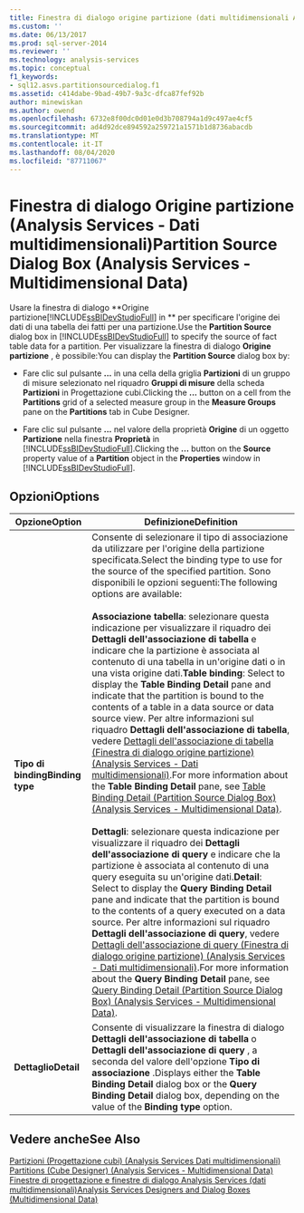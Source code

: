 ```yaml
---
title: Finestra di dialogo origine partizione (dati multidimensionali Analysis Services) | Microsoft Docs
ms.custom: ''
ms.date: 06/13/2017
ms.prod: sql-server-2014
ms.reviewer: ''
ms.technology: analysis-services
ms.topic: conceptual
f1_keywords:
- sql12.asvs.partitionsourcedialog.f1
ms.assetid: c414dabe-9bad-49b7-9a3c-dfca87fef92b
author: minewiskan
ms.author: owend
ms.openlocfilehash: 6732e8f00dc0d01e0d3b708794a1d9c497ae4cf5
ms.sourcegitcommit: ad4d92dce894592a259721a1571b1d8736abacdb
ms.translationtype: MT
ms.contentlocale: it-IT
ms.lasthandoff: 08/04/2020
ms.locfileid: "87711067"
---
```

# <a name="partition-source-dialog-box-analysis-services---multidimensional-data"></a><span data-ttu-id="3ede5-102">Finestra di dialogo Origine partizione (Analysis Services - Dati multidimensionali)</span><span class="sxs-lookup"><span data-stu-id="3ede5-102">Partition Source Dialog Box (Analysis Services - Multidimensional Data)</span></span>
  <span data-ttu-id="3ede5-103">Usare la finestra di dialogo \*\*Origine partizione[!INCLUDE[ssBIDevStudioFull](../includes/ssbidevstudiofull-md.md)] in \*\* per specificare l'origine dei dati di una tabella dei fatti per una partizione.</span><span class="sxs-lookup"><span data-stu-id="3ede5-103">Use the **Partition Source** dialog box in [!INCLUDE[ssBIDevStudioFull](../includes/ssbidevstudiofull-md.md)] to specify the source of fact table data for a partition.</span></span> <span data-ttu-id="3ede5-104">Per visualizzare la finestra di dialogo **Origine partizione** , è possibile:</span><span class="sxs-lookup"><span data-stu-id="3ede5-104">You can display the **Partition Source** dialog box by:</span></span>  
  
-   <span data-ttu-id="3ede5-105">Fare clic sul pulsante **...** in una cella della griglia **Partizioni** di un gruppo di misure selezionato nel riquadro **Gruppi di misure** della scheda **Partizioni** in Progettazione cubi.</span><span class="sxs-lookup"><span data-stu-id="3ede5-105">Clicking the **...** button on a cell from the **Partitions** grid of a selected measure group in the **Measure Groups** pane on the **Partitions** tab in Cube Designer.</span></span>  
  
-   <span data-ttu-id="3ede5-106">Fare clic sul pulsante **...** nel valore della proprietà **Origine** di un oggetto **Partizione** nella finestra **Proprietà** in [!INCLUDE[ssBIDevStudioFull](../includes/ssbidevstudiofull-md.md)].</span><span class="sxs-lookup"><span data-stu-id="3ede5-106">Clicking the **...** button on the **Source** property value of a **Partition** object in the **Properties** window in [!INCLUDE[ssBIDevStudioFull](../includes/ssbidevstudiofull-md.md)].</span></span>  
  
## <a name="options"></a><span data-ttu-id="3ede5-107">Opzioni</span><span class="sxs-lookup"><span data-stu-id="3ede5-107">Options</span></span>  
  
|<span data-ttu-id="3ede5-108">Opzione</span><span class="sxs-lookup"><span data-stu-id="3ede5-108">Option</span></span>|<span data-ttu-id="3ede5-109">Definizione</span><span class="sxs-lookup"><span data-stu-id="3ede5-109">Definition</span></span>|  
|------------|----------------|  
|<span data-ttu-id="3ede5-110">**Tipo di binding**</span><span class="sxs-lookup"><span data-stu-id="3ede5-110">**Binding type**</span></span>|<span data-ttu-id="3ede5-111">Consente di selezionare il tipo di associazione da utilizzare per l'origine della partizione specificata.</span><span class="sxs-lookup"><span data-stu-id="3ede5-111">Select the binding type to use for the source of the specified partition.</span></span> <span data-ttu-id="3ede5-112">Sono disponibili le opzioni seguenti:</span><span class="sxs-lookup"><span data-stu-id="3ede5-112">The following options are available:</span></span><br /><br /> <span data-ttu-id="3ede5-113">**Associazione tabella**: selezionare questa indicazione per visualizzare il riquadro dei **Dettagli dell'associazione di tabella** e indicare che la partizione è associata al contenuto di una tabella in un'origine dati o in una vista origine dati.</span><span class="sxs-lookup"><span data-stu-id="3ede5-113">**Table binding**: Select to display the **Table Binding Detail** pane and indicate that the partition is bound to the contents of a table in a data source or data source view.</span></span> <span data-ttu-id="3ede5-114">Per altre informazioni sul riquadro **Dettagli dell'associazione di tabella**, vedere [Dettagli dell'associazione di tabella &#40;Finestra di dialogo origine partizione&#41; &#40;Analysis Services - Dati multidimensionali&#41;](table-binding-partition-source-dialog-analysis-services-multidimensional-data.md).</span><span class="sxs-lookup"><span data-stu-id="3ede5-114">For more information about the **Table Binding Detail** pane, see [Table Binding Detail &#40;Partition Source Dialog Box&#41; &#40;Analysis Services - Multidimensional Data&#41;](table-binding-partition-source-dialog-analysis-services-multidimensional-data.md).</span></span><br /><br /> <span data-ttu-id="3ede5-115">**Dettagli**: selezionare questa indicazione per visualizzare il riquadro dei **Dettagli dell'associazione di query** e indicare che la partizione è associata al contenuto di una query eseguita su un'origine dati.</span><span class="sxs-lookup"><span data-stu-id="3ede5-115">**Detail**: Select to display the **Query Binding Detail** pane and indicate that the partition is bound to the contents of a query executed on a data source.</span></span> <span data-ttu-id="3ede5-116">Per altre informazioni sul riquadro **Dettagli dell'associazione di query**, vedere [Dettagli dell'associazione di query &#40;Finestra di dialogo origine partizione&#41; &#40;Analysis Services - Dati multidimensionali&#41;](query-binding-partition-source-dialog-analysis-services-multidimensional-data.md).</span><span class="sxs-lookup"><span data-stu-id="3ede5-116">For more information about the **Query Binding Detail** pane, see [Query Binding Detail &#40;Partition Source Dialog Box&#41; &#40;Analysis Services - Multidimensional Data&#41;](query-binding-partition-source-dialog-analysis-services-multidimensional-data.md).</span></span>|  
|<span data-ttu-id="3ede5-117">**Dettaglio**</span><span class="sxs-lookup"><span data-stu-id="3ede5-117">**Detail**</span></span>|<span data-ttu-id="3ede5-118">Consente di visualizzare la finestra di dialogo **Dettagli dell'associazione di tabella** o **Dettagli dell'associazione di query** , a seconda del valore dell'opzione **Tipo di associazione** .</span><span class="sxs-lookup"><span data-stu-id="3ede5-118">Displays either the **Table Binding Detail** dialog box or the **Query Binding Detail** dialog box, depending on the value of the **Binding type** option.</span></span>|  
  
## <a name="see-also"></a><span data-ttu-id="3ede5-119">Vedere anche</span><span class="sxs-lookup"><span data-stu-id="3ede5-119">See Also</span></span>  
 <span data-ttu-id="3ede5-120">[Partizioni &#40;Progettazione cubi&#41; &#40;Analysis Services Dati multidimensionali&#41;](partitions-cube-designer-analysis-services-multidimensional-data.md) </span><span class="sxs-lookup"><span data-stu-id="3ede5-120">[Partitions &#40;Cube Designer&#41; &#40;Analysis Services - Multidimensional Data&#41;](partitions-cube-designer-analysis-services-multidimensional-data.md) </span></span>  
 [<span data-ttu-id="3ede5-121">Finestre di progettazione e finestre di dialogo Analysis Services &#40;dati multidimensionali&#41;</span><span class="sxs-lookup"><span data-stu-id="3ede5-121">Analysis Services Designers and Dialog Boxes &#40;Multidimensional Data&#41;</span></span>](analysis-services-designers-and-dialog-boxes-multidimensional-data.md)  
  
  
